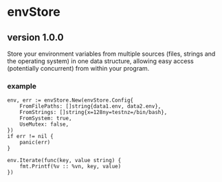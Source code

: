 # envStore
## version 1.0.0

Store your environment variables from multiple sources (files, strings and the operating system) in one data structure, allowing easy access (potentially concurrent) from within your program.

### example
    env, err := envStore.New(envStore.Config{
        FromFilePaths: []string{data1.env, data2.env},
        FromStrings: []string{x=128ny=testnz=/bin/bash},
        FromSystem: true,
        UseMutex: false,
    })
    if err != nil {
        panic(err)
    }

    env.Iterate(func(key, value string) {
        fmt.Printf(%v :: %vn, key, value)
    })
